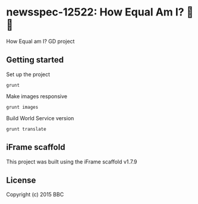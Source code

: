 # newsspec-12522: How Equal Am I? :man: :woman:

How Equal am I? GD project

## Getting started

Set up the project

```
grunt
```

Make images responsive

```
grunt images
```

Build World Service version

```
grunt translate
```

## iFrame scaffold

This project was built using the iFrame scaffold v1.7.9

## License
Copyright (c) 2015 BBC
